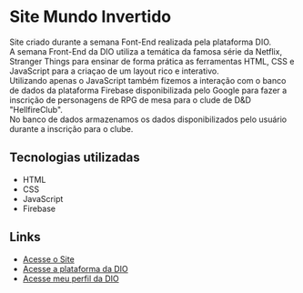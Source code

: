 # Site Mundo Invertido
 Site criado durante a semana Font-End realizada pela plataforma DIO.  
 A semana Front-End da DIO utiliza a temática da famosa série da Netflix, Stranger Things para ensinar de forma prática as ferramentas HTML, CSS e JavaScript para a criaçao de um layout rico e interativo.  
 Utilizando apenas o JavaScript também fizemos a interação com o banco de dados da plataforma Firebase disponibilizada pelo Google para fazer a inscrição de personagens de RPG de mesa para o clude de D&D "HellfireClub".  
 No banco de dados armazenamos os dados disponibilizados pelo usuário durante a inscrição para o clube.
 
 ## Tecnologias utilizadas
 * HTML
 * CSS
 * JavaScript
 * Firebase
 
 ## Links
 * [Acesse o Site](https://serignolli.github.io/Site-Mundo-Invertido/)
 * [Acesse a plataforma da DIO](https://web.dio.me/home)
 * [Acesse meu perfil da DIO](https://web.dio.me/users/tayseri?tab=achievements)
